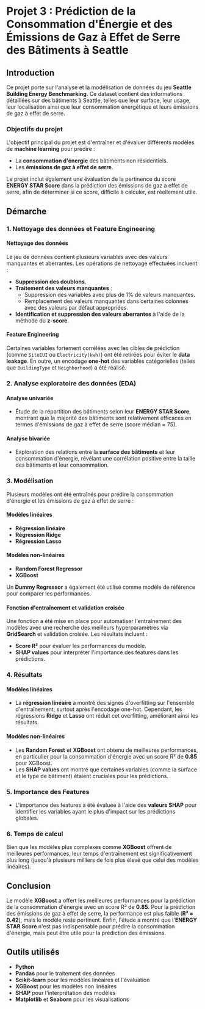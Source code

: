 # Projet 3 : Prédiction de la Consommation d'Énergie et des Émissions de Gaz à Effet de Serre des Bâtiments à Seattle

## Introduction
Ce projet porte sur l'analyse et la modélisation de données du jeu **Seattle Building Energy Benchmarking**. Ce dataset contient des informations détaillées sur des bâtiments à Seattle, telles que leur surface, leur usage, leur localisation ainsi que leur consommation énergétique et leurs émissions de gaz à effet de serre.

### Objectifs du projet
L'objectif principal du projet est d'entraîner et d'évaluer différents modèles de **machine learning** pour prédire :
- La **consommation d'énergie** des bâtiments non résidentiels.
- Les **émissions de gaz à effet de serre**.

Le projet inclut également une évaluation de la pertinence du score **ENERGY STAR Score** dans la prédiction des émissions de gaz à effet de serre, afin de déterminer si ce score, difficile à calculer, est réellement utile.

## Démarche

### 1. Nettoyage des données et Feature Engineering

#### Nettoyage des données
Le jeu de données contient plusieurs variables avec des valeurs manquantes et aberrantes. Les opérations de nettoyage effectuées incluent :
- **Suppression des doublons.**
- **Traitement des valeurs manquantes** :
  - Suppression des variables avec plus de 1% de valeurs manquantes.
  - Remplacement des valeurs manquantes dans certaines colonnes avec des valeurs par défaut appropriées.
- **Identification et suppression des valeurs aberrantes** à l'aide de la méthode du **z-score**.

#### Feature Engineering
Certaines variables fortement corrélées avec les cibles de prédiction (comme `SiteEUI` ou `Electricity(kwh)`) ont été retirées pour éviter le **data leakage**. En outre, un encodage **one-hot** des variables catégorielles (telles que `BuildingType` et `Neighborhood`) a été réalisé.

### 2. Analyse exploratoire des données (EDA)

#### Analyse univariée
- Étude de la répartition des bâtiments selon leur **ENERGY STAR Score**, montrant que la majorité des bâtiments sont relativement efficaces en termes d'émissions de gaz à effet de serre (score médian ≈ 75).

#### Analyse bivariée
- Exploration des relations entre la **surface des bâtiments** et leur consommation d'énergie, révélant une corrélation positive entre la taille des bâtiments et leur consommation.

### 3. Modélisation

Plusieurs modèles ont été entraînés pour prédire la consommation d'énergie et les émissions de gaz à effet de serre :

#### Modèles linéaires
- **Régression linéaire**
- **Régression Ridge**
- **Régression Lasso**

#### Modèles non-linéaires
- **Random Forest Regressor**
- **XGBoost**

Un **Dummy Regressor** a également été utilisé comme modèle de référence pour comparer les performances.

#### Fonction d'entraînement et validation croisée
Une fonction a été mise en place pour automatiser l'entraînement des modèles avec une recherche des meilleurs hyperparamètres via **GridSearch** et validation croisée. Les résultats incluent :
- **Score R²** pour évaluer les performances du modèle.
- **SHAP values** pour interpréter l'importance des features dans les prédictions.

### 4. Résultats

#### Modèles linéaires
- La **régression linéaire** a montré des signes d'overfitting sur l'ensemble d'entraînement, surtout après l'encodage one-hot. Cependant, les régressions **Ridge** et **Lasso** ont réduit cet overfitting, améliorant ainsi les résultats.

#### Modèles non-linéaires
- Les **Random Forest** et **XGBoost** ont obtenu de meilleures performances, en particulier pour la consommation d'énergie avec un score R² de **0.85** pour XGBoost.
- Les **SHAP values** ont montré que certaines variables (comme la surface et le type de bâtiment) étaient cruciales pour les prédictions.

### 5. Importance des Features
- L'importance des features a été évaluée à l'aide des **valeurs SHAP** pour identifier les variables ayant le plus d'impact sur les prédictions globales. 

### 6. Temps de calcul
Bien que les modèles plus complexes comme **XGBoost** offrent de meilleures performances, leur temps d'entraînement est significativement plus long (jusqu'à plusieurs milliers de fois plus élevé que celui des modèles linéaires).

## Conclusion
Le modèle **XGBoost** a offert les meilleures performances pour la prédiction de la consommation d'énergie avec un score R² de **0.85**. 
Pour la prédiction des émissions de gaz à effet de serre, la performance est plus faible (**R² = 0.42**), mais le modèle reste pertinent. 
Enfin, l'étude a montré que l'**ENERGY STAR Score** n'est pas indispensable pour prédire la consommation d'énergie, mais peut être utile pour la prédiction des émissions.

## Outils utilisés
- **Python**
- **Pandas** pour le traitement des données
- **Scikit-learn** pour les modèles linéaires et l'évaluation
- **XGBoost** pour les modèles non linéaires
- **SHAP** pour l'interprétation des modèles
- **Matplotlib** et **Seaborn** pour les visualisations
